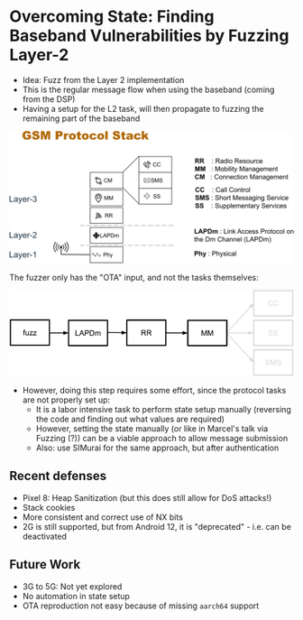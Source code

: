 # Overcoming State: Finding Baseband Vulnerabilities by Fuzzing Layer-2

- Idea: Fuzz from the Layer 2 implementation
- This is the regular message flow when using the baseband (coming from the DSP)
- Having a setup for the L2 task, will then propagate to fuzzing the remaining part of the baseband


![GSM protocol stack](../../../assets/firmwire-state/gsm-stack.png)

The fuzzer only has the "OTA" input, and not the tasks themselves: 

![OTA Message Flow](../../../assets/firmwire-state/ota-idea.png)

- However, doing this step requires some effort, since the protocol tasks are not properly set up:
    - It is a labor intensive task to perform state setup manually (reversing the code and finding out what values are required)
    - However, setting the state manually (or like in Marcel's talk via Fuzzing (?)) can be a viable approach to allow message submission
    - Also: use SIMurai for the same approach, but after authentication

## Recent defenses

- Pixel 8: Heap Sanitization (but this does still allow for DoS attacks!)
- Stack cookies
- More consistent and correct use of NX bits
- 2G is still supported, but from Android 12, it is "deprecated" - i.e. can be deactivated


## Future Work

- 3G to 5G: Not yet explored
- No automation in state setup
- OTA reproduction not easy because of missing `aarch64` support
